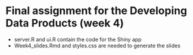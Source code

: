 # Final assignment for the Developing Data Products (week 4)

* server.R and ui.R contain the code for the Shiny app
* Week4_slides.Rmd and styles.css are needed to generate the slides
